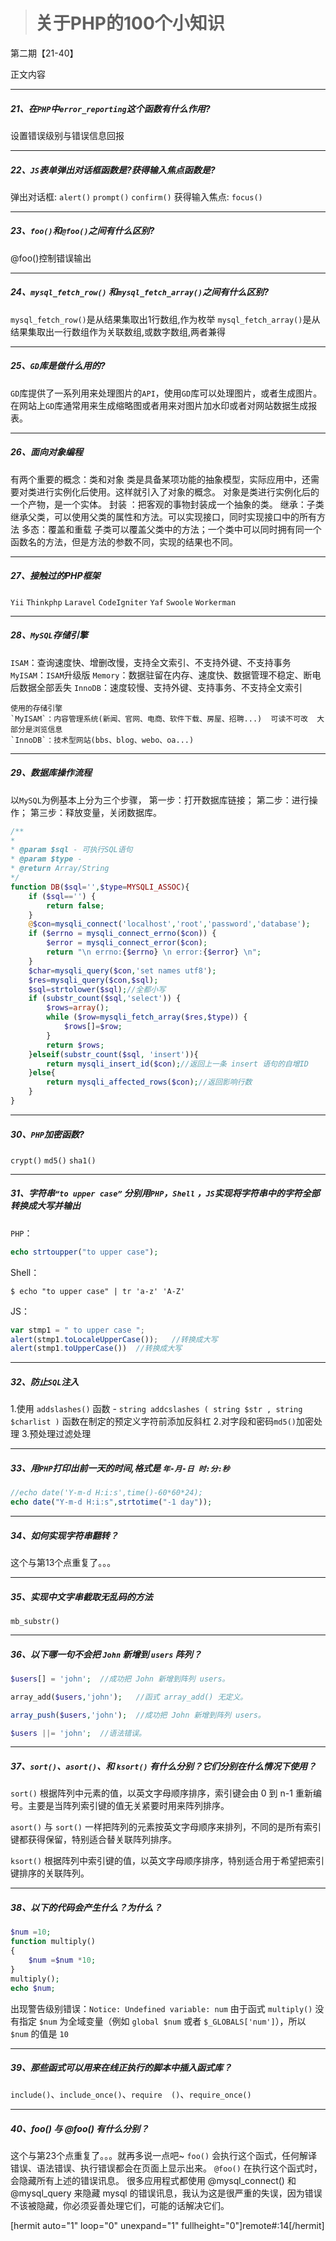 > # 关于PHP的100个小知识 
第二期【21-40】

正文内容

------------

##### **21、在`PHP`中`error_reporting`这个函数有什么作用?**
设置错误级别与错误信息回报

------------

##### **22、`JS`表单弹出对话框函数是?获得输入焦点函数是?**
弹出对话框: `alert()` `prompt()` `confirm()`
获得输入焦点: `focus()` 

------------

##### **23、`foo()`和`@foo()`之间有什么区别?**
@foo()控制错误输出

------------

##### **24、`mysql_fetch_row()` 和`mysql_fetch_array()`之间有什么区别?**
`mysql_fetch_row()`是从结果集取出1行数组,作为枚举
`mysql_fetch_array()`是从结果集取出一行数组作为关联数组,或数字数组,两者兼得

------------

##### **25、`GD`库是做什么用的?**
`GD`库提供了一系列用来处理图片的`API`，使用`GD`库可以处理图片，或者生成图片。在网站上`GD`库通常用来生成缩略图或者用来对图片加水印或者对网站数据生成报表。

------------

##### **26、面向对象编程**
有两个重要的概念：类和对象
类是具备某项功能的抽象模型，实际应用中，还需要对类进行实例化后使用。这样就引入了对象的概念。
对象是类进行实例化后的一个产物，是一个实体。
封装 ：把客观的事物封装成一个抽象的类。
继承：子类继承父类，可以使用父类的属性和方法。可以实现接口，同时实现接口中的所有方法
多态：覆盖和重载 子类可以覆盖父类中的方法；一个类中可以同时拥有同一个函数名的方法，但是方法的参数不同，实现的结果也不同。

------------

##### **27、接触过的PHP框架**
`Yii` `Thinkphp` `Laravel` `CodeIgniter` `Yaf` `Swoole` `Workerman`

------------

##### **28、`MySQL`存储引擎**
`ISAM`：查询速度快、增删改慢，支持全文索引、不支持外键、不支持事务
`MyISAM`：`ISAM`升级版
`Memory`：数据驻留在内存、速度快、数据管理不稳定、断电后数据全部丢失
`InnoDB`：速度较慢、支持外键、支持事务、不支持全文索引

    使用的存储引擎
    `MyISAM`：内容管理系统(新闻、官网、电商、软件下载、房屋、招聘...)  可读不可改  大部分是浏览信息
    `InnoDB`：技术型网站(bbs、blog、webo、oa...)

------------

##### **29、数据库操作流程**
以`MySQL`为例基本上分为三个步骤，
第一步：打开数据库链接；
第二步：进行操作；
第三步：释放变量，关闭数据库。
```php
/**
* 
* @param $sql - 可执行SQL语句
* @param $type - 
* @return Array/String 
*/
function DB($sql='',$type=MYSQLI_ASSOC){
    if ($sql=='') {
        return false;
    }
    @$con=mysqli_connect('localhost','root','password','database');
    if ($errno = mysqli_connect_errno($con)) {
        $error = mysqli_connect_error($con);
        return "\n errno:{$errno} \n error:{$error} \n";
    }
    $char=mysqli_query($con,'set names utf8');
    $res=mysqli_query($con,$sql);
    $sql=strtolower($sql);//全都小写
    if (substr_count($sql,'select')) {
        $rows=array();
        while ($row=mysqli_fetch_array($res,$type)) {
            $rows[]=$row;
        }
        return $rows;
    }elseif(substr_count($sql, 'insert')){
        return mysqli_insert_id($con);//返回上一条 insert 语句的自增ID
    }else{
        return mysqli_affected_rows($con);//返回影响行数
    }
}
```

------------

##### **30、`PHP`加密函数?**
`crypt()` `md5()` `sha1()` 

------------

##### **31、字符串`“to upper case”` 分别用`PHP`，`Shell` ，`JS`实现将字符串中的字符全部转换成大写并输出**
`PHP`： 
```php
echo strtoupper("to upper case");
```
Shell：
```shell
$ echo "to upper case" | tr 'a-z' 'A-Z'
```
JS：
```javascript
var stmp1 = " to upper case ";
alert(stmp1.toLocaleUpperCase());   //转换成大写
alert(stmp1.toUpperCase())  //转换成大写
```

------------

##### **32、防止`SQL`注入**
1.使用 `addslashes()` 函数 - `string addcslashes ( string $str , string $charlist )` 函数在制定的预定义字符前添加反斜杠
2.对字段和密码`md5()`加密处理
3.预处理过滤处理

------------

##### **33、用`PHP`打印出前一天的时间,格式是 `年-月-日 时:分:秒`**
```php
//echo date('Y-m-d H:i:s',time()-60*60*24);
echo date("Y-m-d H:i:s",strtotime("-1 day"));
```

------------

##### **34、如何实现字符串翻转？**
这个与第13个点重复了。。。

------------

##### **35、实现中文字串截取无乱码的方法**
`mb_substr()`

------------

##### **36、以下哪一句不会把 `John` 新增到 `users` 阵列？**
```php
$users[] = 'john';  //成功把 John 新增到阵列 users。
```
```php
array_add($users,'john');   //函式 array_add() 无定义。
```
```php
array_push($users,'john');  //成功把 John 新增到阵列 users。
```
```php
$users ||= 'john';  //语法错误。
```

------------

##### **37、`sort()`、`asort()`、和 `ksort()` 有什么分别？它们分别在什么情况下使用？**

`sort()`
根据阵列中元素的值，以英文字母顺序排序，索引键会由 0 到 n-1 重新编号。主要是当阵列索引键的值无关紧要时用来阵列排序。

`asort()`
与 `sort()` 一样把阵列的元素按英文字母顺序来排列，不同的是所有索引键都获得保留，特别适合替关联阵列排序。

`ksort()`
根据阵列中索引键的值，以英文字母顺序排序，特别适合用于希望把索引键排序的关联阵列。

------------

##### **38、以下的代码会产生什么？为什么？**
```php
$num =10;
function multiply()
{
    $num =$num *10;
}
multiply();
echo $num;
```
出现警告级别错误：`Notice: Undefined variable: num`
由于函式 `multiply()` 没有指定 `$num` 为全域变量（例如 `global $num` 或者 `$_GLOBALS['num']`），所以 `$num` 的值是 `10`

------------

##### **39、那些函式可以用来在线正执行的脚本中插入函式库？**
`include()`、`include_once()`、`require  ()`、`require_once()`

------------

##### **40、foo() 与 @foo() 有什么分别？**
这个与第23个点重复了。。。就再多说一点吧~
`foo()` 会执行这个函式，任何解译错误、语法错误、执行错误都会在页面上显示出来。
`@foo()` 在执行这个函式时，会隐藏所有上述的错误讯息。
很多应用程式都使用 @mysql_connect() 和 @mysql_query 来隐藏 mysql 的错误讯息，我认为这是很严重的失误，因为错误  不该被隐藏，你必须妥善处理它们，可能的话解决它们。

[hermit auto="1" loop="0" unexpand="1" fullheight="0"]remote#:14[/hermit]